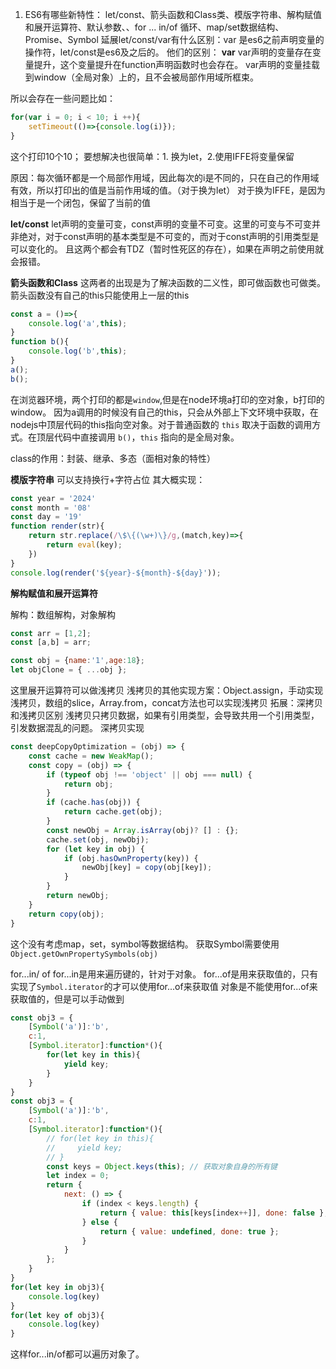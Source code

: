
1. ES6有哪些新特性：
let/const、箭头函数和Class类、模版字符串、解构赋值和展开运算符、默认参数、、for ... in/of 循环、map/set数据结构、Promise、Symbol
延展let/const/var有什么区别：var 是es6之前声明变量的操作符，let/const是es6及之后的。
他们的区别：
**var**
var声明的变量存在变量提升，这个变量提升在function声明函数时也会存在。
var声明的变量挂载到window（全局对象）上的，且不会被局部作用域所框束。

所以会存在一些问题比如：
```js
for(var i = 0; i < 10; i ++){
    setTimeout(()=>{console.log(i)});
}
```
这个打印10个10；
要想解决也很简单：1. 换为let，2.使用IFFE将变量保留

原因：每次循环都是一个局部作用域，因此每次的i是不同的，只在自己的作用域有效，所以打印出的值是当前作用域的值。（对于换为let）
对于换为IFFE，是因为相当于是一个闭包，保留了当前的值

**let/const**
let声明的变量可变，const声明的变量不可变。这里的可变与不可变并非绝对，对于const声明的基本类型是不可变的，而对于const声明的引用类型是可以变化的。
且这两个都会有TDZ（暂时性死区的存在），如果在声明之前使用就会报错。

**箭头函数和Class**
这两者的出现是为了解决函数的二义性，即可做函数也可做类。
箭头函数没有自己的this只能使用上一层的this
```js
const a = ()=>{
    console.log('a',this);
}
function b(){
    console.log('b',this);
}
a();
b();
```

在浏览器环境，两个打印的都是`window`,但是在node环境a打印的空对象，b打印的window。
因为a调用的时候没有自己的this，只会从外部上下文环境中获取，在nodejs中顶层代码的this指向空对象。对于普通函数的 `this` 取决于函数的调用方式。在顶层代码中直接调用 `b()`，`this` 指向的是全局对象。

class的作用：封装、继承、多态（面相对象的特性）

**模版字符串**
可以支持换行+字符占位
其大概实现：
```js
const year = '2024'
const month = '08'
const day = '19'
function render(str){
    return str.replace(/\$\{(\w+)\}/g,(match,key)=>{
        return eval(key);
    })
}
console.log(render('${year}-${month}-${day}'));
```

**解构赋值和展开运算符**

解构：数组解构，对象解构
```js
const arr = [1,2];
const [a,b] = arr;

const obj = {name:'1',age:18};
let objClone = { ...obj };
```
这里展开运算符可以做浅拷贝
浅拷贝的其他实现方案：Object.assign，手动实现浅拷贝，数组的slice，Array.from，concat方法也可以实现浅拷贝
拓展：深拷贝和浅拷贝区别
浅拷贝只拷贝数据，如果有引用类型，会导致共用一个引用类型，引发数据混乱的问题。
深拷贝实现
```js
const deepCopyOptimization = (obj) => {
    const cache = new WeakMap();
    const copy = (obj) => {
        if (typeof obj !== 'object' || obj === null) {
            return obj;
        }
        if (cache.has(obj)) {
            return cache.get(obj);
        }
        const newObj = Array.isArray(obj)? [] : {};
        cache.set(obj, newObj);
        for (let key in obj) {
            if (obj.hasOwnProperty(key)) {
                newObj[key] = copy(obj[key]);
            }
        }
        return newObj;
    }
    return copy(obj);
}
```
这个没有考虑map，set，symbol等数据结构。
获取Symbol需要使用`Object.getOwnPropertySymbols(obj)`

for...in/ of
for...in是用来遍历键的，针对于对象。
for...of是用来获取值的，只有实现了`Symbol.iterator`的才可以使用for...of来获取值
对象是不能使用for...of来获取值的，但是可以手动做到
```js
const obj3 = {
    [Symbol('a')]:'b',
    c:1,
    [Symbol.iterator]:function*(){
        for(let key in this){
            yield key;
        }
    }
}
const obj3 = {
    [Symbol('a')]:'b',
    c:1,
    [Symbol.iterator]:function*(){
        // for(let key in this){
        //     yield key;
        // }
        const keys = Object.keys(this); // 获取对象自身的所有键
        let index = 0;
        return {
            next: () => {
                if (index < keys.length) {
                    return { value: this[keys[index++]], done: false };
                } else {
                    return { value: undefined, done: true };
                }
            }
        };
    }
}
for(let key in obj3){
    console.log(key)
}
for(let key of obj3){
    console.log(key)
}

```
这样for...in/of都可以遍历对象了。

